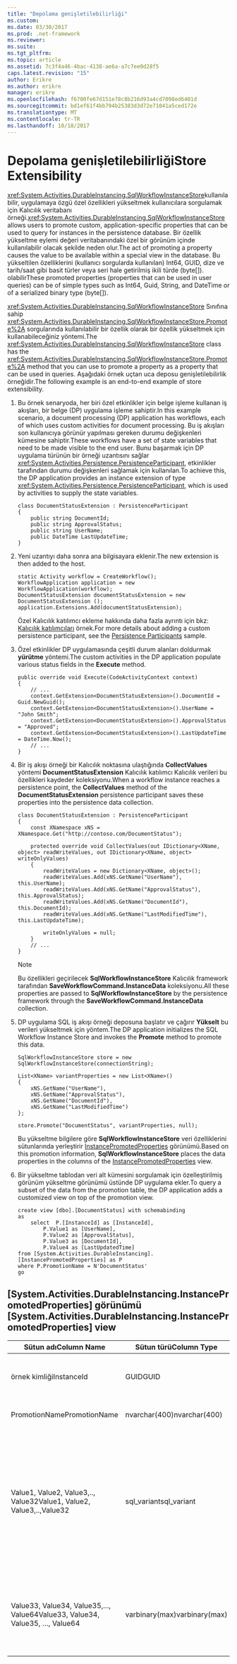 ```yaml
---
title: "Depolama genişletilebilirliği"
ms.custom: 
ms.date: 03/30/2017
ms.prod: .net-framework
ms.reviewer: 
ms.suite: 
ms.tgt_pltfrm: 
ms.topic: article
ms.assetid: 7c3f4a46-4bac-4138-ae6a-a7c7ee0d28f5
caps.latest.revision: "15"
author: Erikre
ms.author: erikre
manager: erikre
ms.openlocfilehash: f6700fe67d151e78c8b216d93a4cd7098ed6401d
ms.sourcegitcommit: bd1ef61f4bb794b25383d3d72e71041a5ced172e
ms.translationtype: MT
ms.contentlocale: tr-TR
ms.lasthandoff: 10/18/2017
---
```

# <a name="store-extensibility"></a><span data-ttu-id="32284-102">Depolama genişletilebilirliği</span><span class="sxs-lookup"><span data-stu-id="32284-102">Store Extensibility</span></span>
<span data-ttu-id="32284-103"><xref:System.Activities.DurableInstancing.SqlWorkflowInstanceStore>kullanılabilir, uygulamaya özgü özel özellikleri yükseltmek kullanıcılara sorgulamak için Kalıcılık veritabanı örneği.</span><span class="sxs-lookup"><span data-stu-id="32284-103"><xref:System.Activities.DurableInstancing.SqlWorkflowInstanceStore> allows users to promote custom, application-specific properties that can be used to query for instances in the persistence database.</span></span> <span data-ttu-id="32284-104">Bir özellik yükseltme eylemi değeri veritabanındaki özel bir görünüm içinde kullanılabilir olacak şekilde neden olur.</span><span class="sxs-lookup"><span data-stu-id="32284-104">The act of promoting a property causes the value to be available within a special view in the database.</span></span> <span data-ttu-id="32284-105">Bu yükseltilen özelliklerini (kullanıcı sorgularda kullanılan) Int64, GUID, dize ve tarih/saat gibi basit türler veya seri hale getirilmiş ikili türde (byte[]). olabilir</span><span class="sxs-lookup"><span data-stu-id="32284-105">These promoted properties (properties that can be used in user queries) can be of simple types such as Int64, Guid, String, and DateTime or of a serialized binary type (byte[]).</span></span>  
  
 <span data-ttu-id="32284-106"><xref:System.Activities.DurableInstancing.SqlWorkflowInstanceStore> Sınıfına sahip <xref:System.Activities.DurableInstancing.SqlWorkflowInstanceStore.Promote%2A> sorgularında kullanılabilir bir özellik olarak bir özellik yükseltmek için kullanabileceğiniz yöntemi.</span><span class="sxs-lookup"><span data-stu-id="32284-106">The <xref:System.Activities.DurableInstancing.SqlWorkflowInstanceStore> class has the <xref:System.Activities.DurableInstancing.SqlWorkflowInstanceStore.Promote%2A> method that you can use to promote a property as a property that can be used in queries.</span></span> <span data-ttu-id="32284-107">Aşağıdaki örnek uçtan uca deposu genişletilebilirlik örneğidir.</span><span class="sxs-lookup"><span data-stu-id="32284-107">The following example is an end-to-end example of store extensibility.</span></span>  
  
1.  <span data-ttu-id="32284-108">Bu örnek senaryoda, her biri özel etkinlikler için belge işleme kullanan iş akışları, bir belge (DP) uygulama işleme sahiptir.</span><span class="sxs-lookup"><span data-stu-id="32284-108">In this example scenario, a document processing (DP) application has workflows, each of which uses custom activities for document processing.</span></span> <span data-ttu-id="32284-109">Bu iş akışları son kullanıcıya görünür yapılması gereken durumu değişkenleri kümesine sahiptir.</span><span class="sxs-lookup"><span data-stu-id="32284-109">These workflows have a set of state variables that need to be made visible to the end user.</span></span> <span data-ttu-id="32284-110">Bunu başarmak için DP uygulama türünün bir örneği uzantısını sağlar <xref:System.Activities.Persistence.PersistenceParticipant>, etkinlikler tarafından durumu değişkenleri sağlamak için kullanılan.</span><span class="sxs-lookup"><span data-stu-id="32284-110">To achieve this, the DP application provides an instance extension of type <xref:System.Activities.Persistence.PersistenceParticipant>, which is used by activities to supply the state variables.</span></span>  
  
    ```  
    class DocumentStatusExtension : PersistenceParticipant  
    {  
        public string DocumentId;  
        public string ApprovalStatus;  
        public string UserName;  
        public DateTime LastUpdateTime;  
    }  
    ```  
  
2.  <span data-ttu-id="32284-111">Yeni uzantıyı daha sonra ana bilgisayara eklenir.</span><span class="sxs-lookup"><span data-stu-id="32284-111">The new extension is then added to the host.</span></span>  
  
    ```  
    static Activity workflow = CreateWorkflow();  
    WorkflowApplication application = new WorkflowApplication(workflow);  
    DocumentStatusExtension documentStatusExtension = new DocumentStatusExtension ();  
    application.Extensions.Add(documentStatusExtension);  
    ```  
  
     <span data-ttu-id="32284-112">Özel Kalıcılık katılımcı ekleme hakkında daha fazla ayrıntı için bkz: [Kalıcılık katılımcıları](../../../docs/framework/windows-workflow-foundation/persistence-participants.md) örnek.</span><span class="sxs-lookup"><span data-stu-id="32284-112">For more details about adding a custom persistence participant, see the [Persistence Participants](../../../docs/framework/windows-workflow-foundation/persistence-participants.md) sample.</span></span>  
  
3.  <span data-ttu-id="32284-113">Özel etkinlikler DP uygulamasında çeşitli durum alanları doldurmak **yürütme** yöntemi.</span><span class="sxs-lookup"><span data-stu-id="32284-113">The custom activities in the DP application populate various status fields in the **Execute** method.</span></span>  
  
    ```  
    public override void Execute(CodeActivityContext context)  
    {  
        // ...  
        context.GetExtension<DocumentStatusExtension>().DocumentId = Guid.NewGuid();  
        context.GetExtension<DocumentStatusExtension>().UserName = "John Smith";  
        context.GetExtension<DocumentStatusExtension>().ApprovalStatus = "Approved";  
        context.GetExtension<DocumentStatusExtension>().LastUpdateTime = DateTime.Now();  
        // ...  
    }  
    ```  
  
4.  <span data-ttu-id="32284-114">Bir iş akışı örneği bir Kalıcılık noktasına ulaştığında **CollectValues** yöntemi **DocumentStatusExtension** Kalıcılık katılımcı Kalıcılık verileri bu özellikleri kaydeder koleksiyonu.</span><span class="sxs-lookup"><span data-stu-id="32284-114">When a workflow instance reaches a persistence point, the **CollectValues** method of the **DocumentStatusExtension** persistence participant saves these properties into the persistence data collection.</span></span>  
  
    ```  
    class DocumentStatusExtension : PersistenceParticipant  
    {  
        const XNamespace xNS = XNamespace.Get("http://contoso.com/DocumentStatus");  
  
        protected override void CollectValues(out IDictionary<XName, object> readWriteValues, out IDictionary<XName, object> writeOnlyValues)  
        {  
            readWriteValues = new Dictionary<XName, object>();  
            readWriteValues.Add(xNS.GetName("UserName"), this.UserName);  
            readWriteValues.Add(xNS.GetName("ApprovalStatus"), this.ApprovalStatus);  
            readWriteValues.Add(xNS.GetName("DocumentId"), this.DocumentId);  
            readWriteValues.Add(xNS.GetName("LastModifiedTime"), this.LastUpdateTime);  
  
            writeOnlyValues = null;  
        }  
        // ...  
    }  
    ```  
  
    > [!NOTE]
    >  <span data-ttu-id="32284-115">Bu özellikleri geçirilecek **SqlWorkflowInstanceStore** Kalıcılık framework tarafından **SaveWorkflowCommand.InstanceData** koleksiyonu.</span><span class="sxs-lookup"><span data-stu-id="32284-115">All these properties are passed to **SqlWorkflowInstanceStore** by the persistence framework through the **SaveWorkflowCommand.InstanceData** collection.</span></span>  
  
5.  <span data-ttu-id="32284-116">DP uygulama SQL iş akışı örneği deposuna başlatır ve çağırır **Yükselt** bu verileri yükseltmek için yöntem.</span><span class="sxs-lookup"><span data-stu-id="32284-116">The DP application initializes the SQL Workflow Instance Store and invokes the **Promote** method to promote this data.</span></span>  
  
    ```  
    SqlWorkflowInstanceStore store = new SqlWorkflowInstanceStore(connectionString);  
  
    List<XName> variantProperties = new List<XName>()   
    {   
        xNS.GetName("UserName"),   
        xNS.GetName("ApprovalStatus"),   
        xNS.GetName("DocumentId"),   
        xNS.GetName("LastModifiedTime")   
    };  
  
    store.Promote("DocumentStatus", variantProperties, null);  
    ```  
  
     <span data-ttu-id="32284-117">Bu yükseltme bilgilere göre **SqlWorkflowInstanceStore** veri özelliklerini sütunlarında yerleştirir [InstancePromotedProperties](#InstancePromotedProperties) görünümü.</span><span class="sxs-lookup"><span data-stu-id="32284-117">Based on this promotion information, **SqlWorkflowInstanceStore** places the data properties in the columns of the [InstancePromotedProperties](#InstancePromotedProperties) view.</span></span>
  
6.  <span data-ttu-id="32284-118">Bir yükseltme tablodan veri alt kümesini sorgulamak için özelleştirilmiş görünüm yükseltme görünümü üstünde DP uygulama ekler.</span><span class="sxs-lookup"><span data-stu-id="32284-118">To query a subset of the data from the promotion table, the DP application adds a customized view on top of the promotion view.</span></span>  
  
    ```  
    create view [dbo].[DocumentStatus] with schemabinding  
    as  
        select  P.[InstanceId] as [InstanceId],  
            P.Value1 as [UserName],  
            P.Value2 as [ApprovalStatus],  
            P.Value3 as [DocumentId],  
            P.Value4 as [LastUpdatedTime]  
    from [System.Activities.DurableInstancing].[InstancePromotedProperties] as P  
    where P.PromotionName = N'DocumentStatus'  
    go  
    ```  
  
##  <span data-ttu-id="32284-119"><a name="InstancePromotedProperties"></a>[System.Activities.DurableInstancing.InstancePromotedProperties] görünümü</span><span class="sxs-lookup"><span data-stu-id="32284-119"><a name="InstancePromotedProperties"></a> [System.Activities.DurableInstancing.InstancePromotedProperties] view</span></span>  
  
|<span data-ttu-id="32284-120">Sütun adı</span><span class="sxs-lookup"><span data-stu-id="32284-120">Column Name</span></span>|<span data-ttu-id="32284-121">Sütun türü</span><span class="sxs-lookup"><span data-stu-id="32284-121">Column Type</span></span>|<span data-ttu-id="32284-122">Açıklama</span><span class="sxs-lookup"><span data-stu-id="32284-122">Description</span></span>|  
|-----------------|-----------------|-----------------|  
|<span data-ttu-id="32284-123">örnek kimliği</span><span class="sxs-lookup"><span data-stu-id="32284-123">InstanceId</span></span>|<span data-ttu-id="32284-124">GUID</span><span class="sxs-lookup"><span data-stu-id="32284-124">GUID</span></span>|<span data-ttu-id="32284-125">Bu yükseltme ait iş akışı örneği.</span><span class="sxs-lookup"><span data-stu-id="32284-125">The workflow instance that this promotion belongs to.</span></span>|  
|<span data-ttu-id="32284-126">PromotionName</span><span class="sxs-lookup"><span data-stu-id="32284-126">PromotionName</span></span>|<span data-ttu-id="32284-127">nvarchar(400)</span><span class="sxs-lookup"><span data-stu-id="32284-127">nvarchar(400)</span></span>|<span data-ttu-id="32284-128">Yükseltme adı.</span><span class="sxs-lookup"><span data-stu-id="32284-128">The name of the promotion itself.</span></span>|  
|<span data-ttu-id="32284-129">Value1, Value2, Value3,.., Value32</span><span class="sxs-lookup"><span data-stu-id="32284-129">Value1, Value2, Value3,..,Value32</span></span>|<span data-ttu-id="32284-130">sql_variant</span><span class="sxs-lookup"><span data-stu-id="32284-130">sql_variant</span></span>|<span data-ttu-id="32284-131">Yükseltilen özellik değeri.</span><span class="sxs-lookup"><span data-stu-id="32284-131">The value of the promoted property itself.</span></span> <span data-ttu-id="32284-132">İkili BLOB'ların ve üzerinde 8000 bayt uzunluğundadır dizeleri dışında çoğu SQL temel veri türleri sql_variant uygun olamaz.</span><span class="sxs-lookup"><span data-stu-id="32284-132">Most SQL primitive data types except binary blobs and strings over 8000 bytes in length can fit in sql_variant.</span></span>|  
|<span data-ttu-id="32284-133">Value33, Value34, Value35,..., Value64</span><span class="sxs-lookup"><span data-stu-id="32284-133">Value33, Value34, Value35, …, Value64</span></span>|<span data-ttu-id="32284-134">varbinary(max)</span><span class="sxs-lookup"><span data-stu-id="32284-134">varbinary(max)</span></span>|<span data-ttu-id="32284-135">Açıkça varbinary(max) olarak bildirilen yükseltilen özellikleri değeri.</span><span class="sxs-lookup"><span data-stu-id="32284-135">The value of promoted properties that are explicitly declared as varbinary(max).</span></span>|
